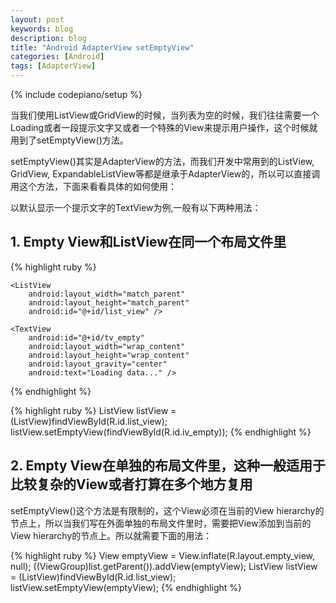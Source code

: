 ```yaml
---
layout: post
keywords: blog
description: blog
title: "Android AdapterView setEmptyView"
categories: [Android]
tags: [AdapterView]
---
```

{% include codepiano/setup %}

当我们使用ListView或GridView的时候，当列表为空的时候，我们往往需要一个Loading或者一段提示文字又或者一个特殊的View来提示用户操作，这个时候就用到了setEmptyView()方法。

setEmptyView()其实是AdapterView的方法，而我们开发中常用到的ListView, GridView, ExpandableListView等都是继承于AdapterView的，所以可以直接调用这个方法，下面来看看具体的如何使用：

以默认显示一个提示文字的TextView为例,一般有以下两种用法：

## 1. Empty View和ListView在同一个布局文件里

{% highlight ruby %}
<FrameLayout xmlns:android="http://schemas.android.com/apk/res/android" 
    android:layout_width="match_parent"
    android:layout_height="match_parent">

    <ListView 
        android:layout_width="match_parent"
        android:layout_height="match_parent"
        android:id="@+id/list_view" />

    <TextView 
        android:id="@+id/tv_empty"
        android:layout_width="wrap_content"
        android:layout_height="wrap_content"
        android:layout_gravity="center"
        android:text="Loading data..." />

</FrameLayout>
{% endhighlight %}

{% highlight ruby %}
ListView listView = (ListView)findViewById(R.id.list_view);
listView.setEmptyView(findViewById(R.id.iv_empty));
{% endhighlight %}

## 2. Empty View在单独的布局文件里，这种一般适用于比较复杂的View或者打算在多个地方复用

setEmptyView()这个方法是有限制的，这个View必须在当前的View hierarchy的节点上，所以当我们写在外面单独的布局文件里时，需要把View添加到当前的View hierarchy的节点上。所以就需要下面的用法：

{% highlight ruby %}
View emptyView = View.inflate(R.layout.empty_view, null);
((ViewGroup)list.getParent()).addView(emptyView);
ListView listView = (ListView)findViewById(R.id.list_view);
listView.setEmptyView(emptyView); 
{% endhighlight %}
